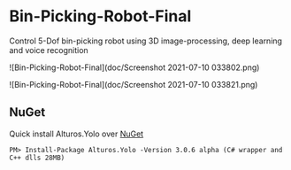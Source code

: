 # Bin-Picking-Robot-Final
Control 5-Dof bin-picking robot using 3D image-processing, deep learning and voice recognition

![Bin-Picking-Robot-Final](doc/Screenshot 2021-07-10 033802.png)

![Bin-Picking-Robot-Final](doc/Screenshot 2021-07-10 033821.png)

## NuGet
Quick install Alturos.Yolo over [NuGet](https://www.nuget.org/packages/Alturos.Yolo)
```
PM> Install-Package Alturos.Yolo -Version 3.0.6 alpha (C# wrapper and C++ dlls 28MB)
